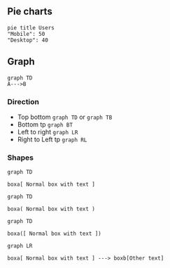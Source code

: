 ## Pie charts

```mermaid
pie title Users
"Mobile": 50
"Desktop": 40
```

## Graph

```mermaid
graph TD
A--->B
```

### Direction
- Top bottom `graph TD` or `graph TB`
- Bottom tp `graph BT`
- Left to right `graph LR`
- Right to Left tp `graph RL`

### Shapes 

```mermaid
graph TD

boxa[ Normal box with text ]
```
```mermaid
graph TD

boxa( Normal box with text )
```
```mermaid
graph TD

boxa([ Normal box with text ])
```

```mermaid
graph LR

boxa[ Normal box with text ] ---> boxb[Other text]
```

